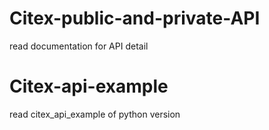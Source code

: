 # Citex-public-and-private-API
read documentation for API detail

# Citex-api-example
read citex_api_example of python version
